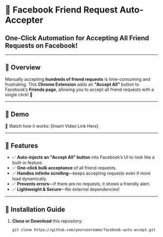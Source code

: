 # 🚀 Facebook Friend Request Auto-Accepter

## One-Click Automation for Accepting All Friend Requests on Facebook!

---

## 📌 Overview
Manually accepting **hundreds of friend requests** is time-consuming and frustrating. This **Chrome Extension** adds an **"Accept All"** button to Facebook’s **Friends page**, allowing you to accept all friend requests with a single click! 🎯

---

## 🎥 Demo
🚀 Watch how it works: [Insert Video Link Here]

---

## 🔧 Features
- ✅ **Auto-injects an "Accept All" button** into Facebook’s UI to look like a built-in feature.  
- ✅ **One-click bulk acceptance** of all friend requests.  
- ✅ **Handles infinite scrolling**—keeps accepting requests even if more load dynamically.  
- ✅ **Prevents errors**—if there are no requests, it shows a friendly alert.  
- ✅ **Lightweight & Secure**—No external dependencies!  

---

## 📌 Installation Guide
1. **Clone or Download** this repository:
   ```bash
   git clone https://github.com/yourusername/facebook-auto-accept.git
